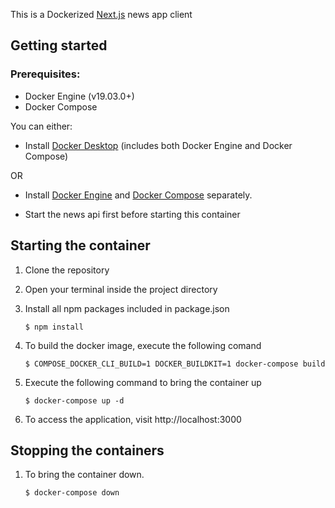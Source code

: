 This is a Dockerized [Next.js](https://nextjs.org/) news app client

## Getting started
### Prerequisites:

- Docker Engine (v19.03.0+)
- Docker Compose

You can either: 
- Install [Docker Desktop](https://www.docker.com/products/docker-desktop) (includes both Docker Engine and Docker Compose)

OR

- Install [Docker Engine](https://docs.docker.com/engine/install/) and [Docker Compose](https://docs.docker.com/compose/install/) separately.

- Start the news api first before starting this container

## Starting the container

1. Clone the repository 

2. Open your terminal inside the project directory

3. Install all npm packages included in package.json
    ```
    $ npm install
    ```

4. To build the docker image, execute the following comand
    ```
    $ COMPOSE_DOCKER_CLI_BUILD=1 DOCKER_BUILDKIT=1 docker-compose build
    ```

5. Execute the following command to bring the container up
    ```
    $ docker-compose up -d
    ```

6. To access the application, visit http://localhost:3000

## Stopping the containers

1. To bring the container down.

    ```
    $ docker-compose down
    ```


